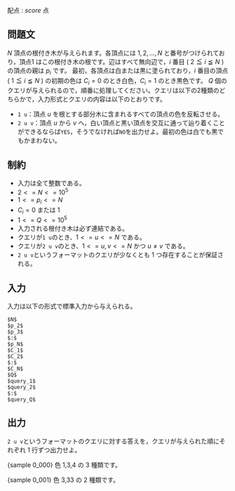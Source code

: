 配点 : ${score}$ 点

問題文
--------

$N$ 頂点の根付き木が与えられます。各頂点には $1, 2, …, N$ と番号がつけられており，頂点$1$ はこの根付き木の根です。辺はすべて無向辺で，$i$ 番目 ( $2 ≦ i ≦ N$ ) の頂点の親は $p_i$ です。
最初，各頂点は白または黒に塗られており，$i$ 番目の頂点 ( $1 ≦ i ≦ N$ ) の初期の色は $C_i = 0$ のとき白色，$C_i = 1$ のとき黒色です。
$Q$ 個のクエリが与えられるので，順番に処理してください。クエリは以下の2種類のどちらかで，入力形式とクエリの内容は以下のとおりです。

- `1 u`：頂点 $u$ を根とする部分木に含まれるすべての頂点の色を反転させる。
- `2 u v`：頂点 $u$ から $v$ へ，白い頂点と黒い頂点を交互に通って辿り着くことができるならば`YES`，そうでなければ`NO`を出力せよ。最初の色は白でも黒でもかまわない。


制約
--------

- 入力は全て整数である。
- $2 <= N <= 10^5$
- $1 <= p_i <= N$
- $C_i = 0$ または $1$
- $1 <= Q <= 10^5$
- 入力される根付き木は必ず連結である。
- クエリが`1 u`のとき、$1 <= u <= N$ である。
- クエリが`2 u v`のとき、$1<= u,v <= N$ かつ $u≠v$ である。
- `2 u v`というフォーマットのクエリが少なくとも 1 つ存在することが保証される。


入力
--------

入力は以下の形式で標準入力から与えられる。

~~~
$N$
$p_2$
$p_3$
$:$
$p_N$
$C_1$
$C_2$
$:$
$C_N$
$Q$
$query_1$
$query_2$
$:$
$query_Q$
~~~


出力
--------

`2 u v`というフォーマットのクエリに対する答えを，クエリが与えられた順にそれぞれ 1 行ずつ出力せよ。

{sample 0_000}
色 $1$,$3$,$4$ の $3$ 種類です。

{sample 0_001}
色 $3$,$33$ の $2$ 種類です。
